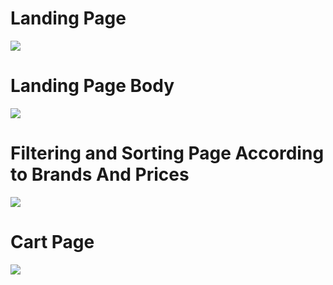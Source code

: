 <h1>Landing Page</h1>
<img src="https://user-images.githubusercontent.com/97445870/180730138-22c7b6fd-6d34-4d54-8928-11e68f82718a.png"/>

<h1>Landing Page Body</h1>
<img src="https://user-images.githubusercontent.com/97445870/180731282-050e8211-0151-4a76-8d04-8f0d77959161.png"/>


<h1>Filtering and Sorting Page According to Brands And Prices</h1>
<img src="https://user-images.githubusercontent.com/97445870/180731138-9e293149-091d-4f85-a899-874253894e97.png"/>


<h1>Cart Page</h1>
<img src="https://user-images.githubusercontent.com/97445870/180731146-98fe31d7-5845-47e2-9214-cf48aff44e5d.png"/>


